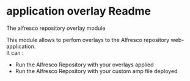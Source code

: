 application overlay Readme
===

The alfresco repository overlay module

This module allows to perfom overlays to the Alfresco repository web-application.<br/> 
It can :

<ul>
<li>Run the Alfresco Repository with your overlays applied </li>
<li>Run the Alfresco Repository with your custom amp file deployed </li> 
</ul>
